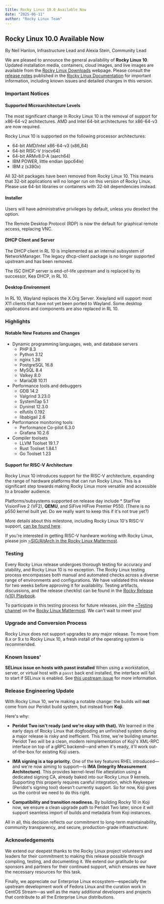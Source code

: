 ```yaml
---
title: Rocky Linux 10.0 Available Now
date: "2025-06-11"
author: "Rocky Linux Team"
---
```


## Rocky Linux 10.0 Available Now

By Neil Hanlon, Infrastructure Lead and Alexia Stein, Community Lead

We are pleased to announce the general availability of **Rocky Linux 10**. Updated installation media, containers, cloud images, and live images are available from the [Rocky Linux Downloads](https://rockylinux.org/download) webpage. Please consult the [release notes](https://docs.rockylinux.org/release_notes/10/) published in the [Rocky Linux Documentation](https://docs.rockylinux.org/) for important information, including known issues and detailed changes in this version.

### Important Notices

#### Supported Microarchitecture Levels

The most significant change in Rocky Linux 10 is the removal of support for x86-64-v2 architectures. AMD and Intel 64-bit architectures for x86-64-v3 are now required.

Rocky Linux 10 is supported on the following processor architectures:

* 64-bit AMD/Intel x86-64-v3 (x86_64)
* 64-bit RISC-V (riscv64)
* 64-bit ARMv8.0-A (aarch64)
* IBM POWER, little endian (ppc64le)
* IBM z (s390x)

All 32-bit packages have been removed from Rocky Linux 10. This means that 32-bit applications will no longer run on this version of Rocky Linux. Please use 64-bit libraries or containers with 32-bit dependencies instead.

#### Installer

Users will have administrative privileges by default, unless you deselect the option.

The Remote Desktop Protocol (RDP) is now the default for graphical remote access, replacing VNC.

#### DHCP Client and Server

The DHCP client in RL 10 is implemented as an internal subsystem of NetworkManager. The legacy dhcp-client package is no longer supported upstream and has been removed.

The ISC DHCP server is end-of-life upstream and is replaced by its successor, Kea DHCP, in RL 10.

#### Desktop Environment

In RL 10, Wayland replaces the X.Org Server. Xwayland will support most X11 clients that have not yet been ported to Wayland. Some desktop applications and components are also replaced in RL 10.

### Highlights

#### Notable New Features and Changes

* Dynamic programming languages, web, and database servers
  * PHP 8.3
  * Python 3.12
  * nginx 1.26
  * PostgreSQL 16.8
  * MySQL 8.4
  * Valkey 8.0
  * MariaDB 10.11
* Performance tools and debuggers
  * GDB 14.2
  * Valgrind 3.23.0
  * SystemTap 5.1
  * Dyninst 12.3.0
  * elfutils 0.192
  * libabigail 2.6
* Performance monitoring tools
  * Performance Co-pilot 6.3.0
  * Grafana 10.2.6
* Compiler toolsets
  * LLVM Toolset 19.1.7
  * Rust Toolset 1.84.1
  * Go Toolset 1.23

#### Support for RISC-V Architecture

Rocky Linux 10 introduces support for the RISC-V architecture, expanding the range of hardware platforms that can run Rocky Linux. This is a significant step towards making Rocky Linux more versatile and accessible to a broader audience.

Platforms/subsystems supported on release day include * StarFive VisionFive 2 (VF2), **QEMU**, and SiFive HiFive Premier P550. (There is no p550 kernel built yet. Do we really want to keep this if it's not true yet?)

More details about this milestone, including Rocky Linux 10's RISC-V support, [can be found here](https://rockylinux.org/news/rockylinux-support-for-riscv).

If you're interested in getting RISC-V hardware working with Rocky Linux, please join [~SIG/AltArch in the Rocky Linux Mattermost](https://chat.rockylinux.org/rocky-linux/channels/altarch).

### Testing

Every Rocky Linux release undergoes thorough testing for accuracy and stability, and Rocky Linux 10 is no exception. The Rocky Linux testing process encompasses both manual and automated checks across a diverse range of environments and configurations. We have validated this release for two weeks before approving it for availability. Testing artifacts, discussions, and the release checklist can be found in the [Rocky Release (v10) Playbook](https://chat.rockylinux.org/playbooks/runs/fir4c41m33rqukhzyqfx8jfu6w).

To participate in this testing process for future releases, join the [~Testing channel](https://chat.rockylinux.org/rocky-linux/channels/testing) on the [Rocky Linux Mattermost](https://chat.rockylinux.org/). We can't wait to meet you!

### Upgrade and Conversion Process

Rocky Linux does not support upgrades to any major release. To move from 8.x or 9.x to Rocky Linux 10, a fresh install of the operating system is recommended.

### Known Issues'

**SELinux issue on hosts with passt installed** When using a workstation, server, or virtual host with a `passt` back end installed, the interface will fail to start if SELinux is enabled. See [this upstream issue](https://issues.redhat.com/browse/RHEL-80407) for more information.

### Release Engineering Update

With Rocky Linux 10, we're making a notable change: the builds will **not** come from our Peridot build system, but instead from **Koji**.

Here's why:

* **Peridot Two isn't ready (and we're okay with that).**
  We learned in the early days of Rocky Linux that dogfooding an unfinished system during a major release is risky and inefficient. This time, we're building smarter. Peridot Two will be a clean, modern reimplementation of Koji's XML-RPC interface on top of a gRPC backend—and when it's ready, it'll work out-of-the-box for existing Koji users.

* **IMA signing is a top priority.**
  One of the key features RHEL introduced—and we're now aiming to support—is **IMA (Integrity Measurement Architecture)**. This provides kernel-level file attestation using a dedicated signing CA, already baked into our Rocky Linux 9 kernels. Supporting this properly requires careful integration, which Keykeeper (Peridot's signing tool) doesn't currently support. So for now, Koji gives us the control we need to do this right.

* **Compatibility and transition readiness.**
  By building Rocky 10 in Koji now, we ensure a clean upgrade path to Peridot Two later, since it will support seamless import of builds and metadata from Koji instances.

All in all, this decision reflects our commitment to long-term maintainability, community transparency, and secure, production-grade infrastructure.

### Acknowledgements

We extend our deepest thanks to the Rocky Linux project volunteers and leaders for their commitment to making this release possible through compiling, testing, and documenting it. We extend our gratitude to our sponsors and partners for their continued support, which ensures we have the necessary resources for this task.

Finally, we appreciate our Enterprise Linux ecosystem—especially the upstream development work of Fedora Linux and the curation work in CentOS Stream—as well as the many additional developers and projects that contribute to all the Enterprise Linux distributions.
